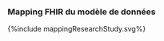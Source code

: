 ### Mapping FHIR du modèle de données

<div style="text-inlin:center;">{%include mappingResearchStudy.svg%}</div>
